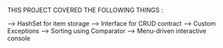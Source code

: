 THIS PROJECT COVERED THE FOLLOWING THINGS :

--> HashSet for item storage 
--> Interface for CRUD contract 
--> Custom Exceptions 
--> Sorting using Comparator 
--> Menu-driven interactive console
